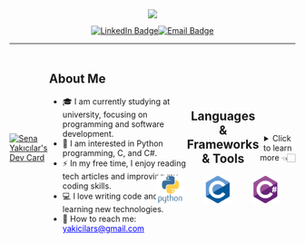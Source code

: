 <div id="header" align="center">
  <img src="https://media.giphy.com/media/SHjOSDkKZ18qOHA5B5/giphy.gif" width="80"/>

  <div id="badges" style="display: flex; justify-content: center; gap: 0px; margin-top: 10px;">
    <a href="https://www.linkedin.com/in/sena-yakıcılar-b1b122286/">
      <img src="https://img.shields.io/badge/LinkedIn-blue?style=for-the-badge&logo=linkedin&logoColor=white" alt="LinkedIn Badge" width="100"/>
    </a>
    <a href="mailto:yakicilars@gmail.com">
      <img src="https://img.shields.io/badge/Email-D14836?style=for-the-badge&logo=gmail&logoColor=white" alt="Email Badge" width="70"/>
    </a>
  </div>
</div>

---

<div style="display: flex; justify-content: center; align-items: center; margin-top: 20px;">
  <!-- Daily.dev card -->
  <a href="https://app.daily.dev/senayak"><img src="https://api.daily.dev/devcards/v2/SmntXZU7iqI1IXE7p6N2y.png?type=default&r=g0n" width="356" alt="Sena Yakıcılar's Dev Card"/></a>

<!-- About Me Section -->
<div>
  <h2>About Me</h2>
  <ul>
    <li>🎓 I am currently studying at university, focusing on programming and software development.</li>
    <li>📌 I am interested in Python programming, C, and C#.</li>
    <li>⚡ In my free time, I enjoy reading tech articles and improving my coding skills.</li>
    <li>💻 I love writing code and learning new technologies.</li>
    <li>📧 How to reach me: <a href="mailto:yakicilars@gmail.com" style="color:blue;">yakicilars@gmail.com</a></li>
   </ul>
</div>

---

<!-- Languages and Tools Section -->
<div>
  <h2 align="center">Languages & Frameworks & Tools</h2>
  <div align="center" style="display: flex; justify-content: center; gap: 15px; margin-top: 10px;">
    <img src="https://github.com/devicons/devicon/blob/master/icons/python/python-original-wordmark.svg" title="Python" alt="Python" width="50" height="50"/>&nbsp;
    <img src="https://github.com/devicons/devicon/blob/master/icons/c/c-original.svg" title="C" alt="C" width="50" height="50"/>&nbsp;
    <img src="https://github.com/devicons/devicon/blob/master/icons/csharp/csharp-original.svg" title="C#" alt="C#" width="50" height="50"/>&nbsp;
  </div>
</div>

---

<details align="center">
  <summary> Click to learn more 👈🏻</summary>
  
  ### 🔥 My Stats 🔥
  <p>&nbsp;<img align="center" src="https://github-readme-stats.vercel.app/api?username=SSsenaa&show_icons=true&locale=en&theme=radical" alt="SSsenaa" /></p>

  <p><img align="center" src="https://github-readme-streak-stats.herokuapp.com/?user=SSsenaa&theme=dark&background=000000" alt="SSsenaa" /></p>

  <p align="center"> <img src="https://komarev.com/ghpvc/?username=SSsenaa&label=Profile%20views&color=0e75b6&style=flat" alt="SSsenaa" /> </p>
  
  ![github-contribution-grid-snake](github-contribution-grid-snake-dark.svg)
  </p>
</details>
